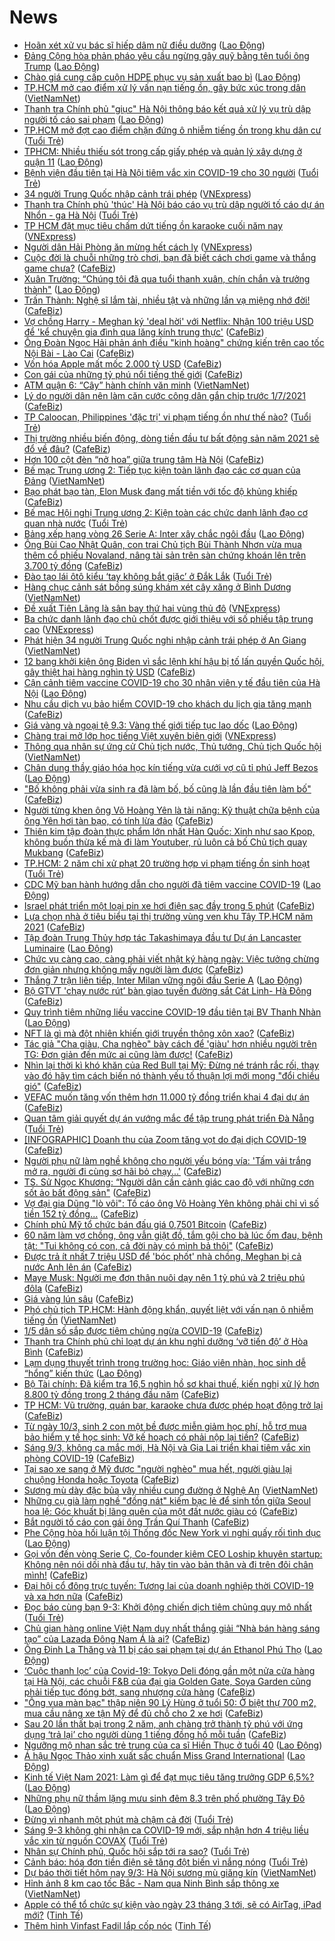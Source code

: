 # News

- [Hoãn xét xử vụ bác sĩ hiếp dâm nữ điều dưỡng](https://laodong.vn/phap-luat/hoan-xet-xu-vu-bac-si-hiep-dam-nu-dieu-duong-887227.ldo) ([Lao Động](https://laodong.vn))
- [Đảng Cộng hòa phản pháo yêu cầu ngừng gây quỹ bằng tên tuổi ông Trump](https://laodong.vn/the-gioi/dang-cong-hoa-phan-phao-yeu-cau-ngung-gay-quy-bang-ten-tuoi-ong-trump-887211.ldo) ([Lao Động](https://laodong.vn))
- [Chào giá cung cấp cuộn HDPE phục vụ sản xuất bao bì](https://laodong.vn/thong-tin-doanh-nghiep/chao-gia-cung-cap-cuon-hdpe-phuc-vu-san-xuat-bao-bi-887208.ldo) ([Lao Động](https://laodong.vn))
- [TP.HCM mở cao điểm xử lý vấn nạn tiếng ồn, gây bức xúc trong dân](http://vietnamnet.vn/vn/thoi-su/tp-hcm-mo-cao-diem-xu-ly-van-nan-tieng-on-gay-buc-xuc-trong-dan-718260.html) ([VietNamNet](https://vietnamnet.vn))
- [Thanh tra Chính phủ &quot;giục&quot; Hà Nội thông báo kết quả xử lý vụ trù dập người tố cáo sai phạm](https://laodong.vn/phap-luat/thanh-tra-chinh-phu-giuc-ha-noi-thong-bao-ket-qua-xu-ly-vu-tru-dap-nguoi-to-cao-sai-pham-887218.ldo) ([Lao Động](https://laodong.vn))
- [TP.HCM mở đợt cao điểm chặn đứng ô nhiễm tiếng ồn trong khu dân cư](https://tuoitre.vn/tp-hcm-mo-dot-cao-diem-chan-dung-o-nhiem-tieng-on-trong-khu-dan-cu-20210309105930541.htm) ([Tuổi Trẻ](https://tuoitre.vn))
- [TPHCM: Nhiều thiếu sót trong cấp giấy phép và quản lý xây dựng ở quận 11](https://laodong.vn/bat-dong-san/tphcm-nhieu-thieu-sot-trong-cap-giay-phep-va-quan-ly-xay-dung-o-quan-11-887200.ldo) ([Lao Động](https://laodong.vn))
- [Bệnh viện đầu tiên tại Hà Nội tiêm vắc xin COVID-19 cho 30 người](https://tuoitre.vn/benh-vien-dau-tien-tai-ha-noi-tiem-vac-xin-covid-19-cho-30-nguoi-20210309104111129.htm) ([Tuổi Trẻ](https://tuoitre.vn))
- [34 người Trung Quốc nhập cảnh trái phép](https://vnexpress.net/34-nguoi-trung-quoc-nhap-canh-trai-phep-4245670.html) ([VNExpress](https://vnexpress.net))
- [Thanh tra Chính phủ 'thúc' Hà Nội báo cáo vụ trù dập người tố cáo dự án Nhổn - ga Hà Nội](https://tuoitre.vn/thanh-tra-chinh-phu-thuc-ha-noi-bao-cao-vu-tru-dap-nguoi-to-cao-du-an-nhon-ga-ha-noi-20210309110847244.htm) ([Tuổi Trẻ](https://tuoitre.vn))
- [TP HCM đặt mục tiêu chấm dứt tiếng ồn karaoke cuối năm nay](https://vnexpress.net/tp-hcm-dat-muc-tieu-cham-dut-tieng-on-karaoke-cuoi-nam-nay-4245696.html) ([VNExpress](https://vnexpress.net))
- [Người dân Hải Phòng ăn mừng hết cách ly](https://vnexpress.net/nguoi-dan-hai-phong-an-mung-het-cach-ly-4245584.html) ([VNExpress](https://vnexpress.net))
- [Cuộc đời là chuỗi những trò chơi, bạn đã biết cách chơi game và thắng game chưa?](https://cafebiz.vn/cuoc-doi-la-chuoi-nhung-tro-choi-ban-da-biet-cach-choi-game-va-thang-game-chua-2021030911310771.chn) ([CafeBiz](https://cafebiz.vn))
- [Xuân Trường: “Chúng tôi đã qua tuổi thanh xuân, chín chắn và trưởng thành&quot;](https://laodong.vn/bong-da/xuan-truong-chung-toi-da-qua-tuoi-thanh-xuan-chin-chan-va-truong-thanh-887204.ldo) ([Lao Động](https://laodong.vn))
- [Trấn Thành: Nghệ sĩ lắm tài, nhiều tật và những lần vạ miệng nhớ đời!](https://cafebiz.vn/tran-thanh-nghe-si-lam-tai-nhieu-tat-va-nhung-lan-va-mieng-nho-doi-20210309112530256.chn) ([CafeBiz](https://cafebiz.vn))
- [Vợ chồng Harry - Meghan ký 'deal hời' với Netflix: Nhận 100 triệu USD để 'kể chuyện gia đình qua lăng kính trung thực'](https://cafebiz.vn/vo-chong-harry-meghan-ky-deal-hoi-voi-netflix-nhan-100-trieu-usd-de-ke-chuyen-gia-dinh-qua-lang-kinh-trung-thuc-20210309110834436.chn) ([CafeBiz](https://cafebiz.vn))
- [Ông Đoàn Ngọc Hải phản ánh điều "kinh hoàng" chứng kiến trên cao tốc Nội Bài - Lào Cai](https://cafebiz.vn/ong-doan-ngoc-hai-phan-anh-dieu-kinh-hoang-chung-kien-tren-cao-toc-noi-bai-lao-cai-2021030911200603.chn) ([CafeBiz](https://cafebiz.vn))
- [Vốn hóa Apple mất mốc 2.000 tỷ USD](https://cafebiz.vn/von-hoa-apple-mat-moc-2000-ty-usd-20210309111537042.chn) ([CafeBiz](https://cafebiz.vn))
- [Con gái của những tỷ phú nổi tiếng thế giới](https://cafebiz.vn/con-gai-cua-nhung-ty-phu-noi-tieng-the-gioi-20210309111221048.chn) ([CafeBiz](https://cafebiz.vn))
- [ATM quận 6: “Cây” hành chính văn minh](http://vietnamnet.vn/vn/thoi-su/atm-quan-6-cay-hanh-chinh-van-minh-718251.html) ([VietNamNet](https://vietnamnet.vn))
- [Lý do người dân nên làm căn cước công dân gắn chip trước 1/7/2021](https://cafebiz.vn/ly-do-nguoi-dan-nen-lam-can-cuoc-cong-dan-gan-chip-truoc-1-7-2021-20210309111036736.chn) ([CafeBiz](https://cafebiz.vn))
- [TP Caloocan, Philippines 'đặc trị' vi phạm tiếng ồn như thế nào?](https://tuoitre.vn/tp-caloocan-philippines-dac-tri-vi-pham-tieng-on-nhu-the-nao-20210309093645068.htm) ([Tuổi Trẻ](https://tuoitre.vn))
- [Thị trường nhiều biến động, dòng tiền đầu tư bất động sản năm 2021 sẽ đổ về đâu?](https://cafebiz.vn/thi-truong-nhieu-bien-dong-dong-tien-dau-tu-bat-dong-san-nam-2021-se-do-ve-dau-20210309102614135.chn) ([CafeBiz](https://cafebiz.vn))
- [​Hơn 100  cột đèn “nở hoa” giữa trung tâm Hà Nội](https://cafebiz.vn/hon-100-cot-den-no-hoa-giua-trung-tam-ha-noi-20210309100210613.chn) ([CafeBiz](https://cafebiz.vn))
- [Bế mạc Trung ương 2: Tiếp tục kiện toàn lãnh đạo các cơ quan của Đảng](http://vietnamnet.vn/vn/thoi-su/chinh-tri/be-mac-trung-uong-2-tiep-tuc-kien-toan-lanh-dao-cac-co-quan-cua-dang-718200.html) ([VietNamNet](https://vietnamnet.vn))
- [Bạo phát bạo tàn, Elon Musk đang mất tiền với tốc độ khủng khiếp](https://cafebiz.vn/bao-phat-bao-tan-elon-musk-dang-mat-tien-voi-toc-do-khung-khiep-20210309105416033.chn) ([CafeBiz](https://cafebiz.vn))
- [Bế mạc Hội nghị Trung ương 2: Kiện toàn các chức danh lãnh đạo cơ quan nhà nước](https://tuoitre.vn/be-mac-hoi-nghi-trung-uong-2-kien-toan-cac-chuc-danh-lanh-dao-co-quan-nha-nuoc-2021030910451399.htm) ([Tuổi Trẻ](https://tuoitre.vn))
- [Bảng xếp hạng vòng 26 Serie A: Inter xây chắc ngôi đầu](https://laodong.vn/infographic/bang-xep-hang-vong-26-serie-a-inter-xay-chac-ngoi-dau-887178.ldo) ([Lao Động](https://laodong.vn))
- [Ông Bùi Cao Nhật Quân, con trai Chủ tịch Bùi Thành Nhơn vừa mua thêm cổ phiếu Novaland, nâng tài sản trên sàn chứng khoán lên trên 3.700 tỷ đồng](https://cafebiz.vn/ong-bui-cao-nhat-quan-con-trai-chu-tich-bui-thanh-nhon-vua-mua-them-co-phieu-novaland-nang-tai-san-tren-san-chung-khoan-len-tren-3700-ty-dong-20210309104244347.chn) ([CafeBiz](https://cafebiz.vn))
- [Đào tạo lái ôtô kiểu ‘tay không bắt giặc’ ở Đắk Lắk](https://tuoitre.vn/dao-tao-lai-oto-kieu-tay-khong-bat-giac-o-dak-lak-20210309101653712.htm) ([Tuổi Trẻ](https://tuoitre.vn))
- [Hàng chục cảnh sát bồng súng khám xét cây xăng ở Bình Dương](http://vietnamnet.vn/vn/thoi-su/clip-nong/hang-chuc-canh-sat-bong-sung-kham-xet-cay-xang-o-binh-duong-718241.html) ([VietNamNet](https://vietnamnet.vn))
- [Đề xuất Tiên Lãng là sân bay thứ hai vùng thủ đô](https://vnexpress.net/de-xuat-tien-lang-la-san-bay-thu-hai-vung-thu-do-4245601.html) ([VNExpress](https://vnexpress.net))
- [Ba chức danh lãnh đạo chủ chốt được giới thiệu với số phiếu tập trung cao](https://vnexpress.net/ba-chuc-danh-lanh-dao-chu-chot-duoc-gioi-thieu-voi-so-phieu-tap-trung-cao-4245551.html) ([VNExpress](https://vnexpress.net))
- [Phát hiện 34 người Trung Quốc nghi nhập cảnh trái phép ở An Giang](http://vietnamnet.vn/vn/thoi-su/phat-hien-34-nguoi-trung-quoc-nghi-nhap-canh-trai-phep-o-an-giang-718239.html) ([VietNamNet](https://vietnamnet.vn))
- [12 bang khởi kiện ông Biden vì sắc lệnh khí hậu bị tố lấn quyền Quốc hội, gây thiệt hại hàng nghìn tỷ USD](https://cafebiz.vn/12-bang-khoi-kien-ong-biden-vi-sac-lenh-khi-hau-bi-to-lan-quyen-quoc-hoi-gay-thiet-hai-hang-nghin-ty-usd-20210309103253399.chn) ([CafeBiz](https://cafebiz.vn))
- [Cận cảnh tiêm vaccine COVID-19 cho 30 nhân viên y tế đầu tiên của Hà Nội](https://laodong.vn/photo/can-canh-tiem-vaccine-covid-19-cho-30-nhan-vien-y-te-dau-tien-cua-ha-noi-887170.ldo) ([Lao Động](https://laodong.vn))
- [Nhu cầu dịch vụ bảo hiểm COVID-19 cho khách du lịch gia tăng mạnh](https://cafebiz.vn/nhu-cau-dich-vu-bao-hiem-covid-19-cho-khach-du-lich-gia-tang-manh-20210309090210753.chn) ([CafeBiz](https://cafebiz.vn))
- [Giá vàng và ngoại tệ 9.3: Vàng thế giới tiếp tục lao dốc](https://laodong.vn/video/gia-vang-va-ngoai-te-93-vang-the-gioi-tiep-tuc-lao-doc-887175.ldo) ([Lao Động](https://laodong.vn))
- [Chàng trai mở lớp học tiếng Việt xuyên biên giới](https://vnexpress.net/chang-trai-mo-lop-hoc-tieng-viet-xuyen-bien-gioi-4245494.html) ([VNExpress](https://vnexpress.net))
- [Thông qua nhân sự ứng cử Chủ tịch nước, Thủ tướng, Chủ tịch Quốc hội](http://vietnamnet.vn/vn/thoi-su/chinh-tri/thong-qua-nhan-su-ung-cu-chu-tich-nuoc-thu-tuong-chu-tich-quoc-hoi-718189.html) ([VietNamNet](https://vietnamnet.vn))
- [Chân dung thầy giáo hóa học kín tiếng vừa cưới vợ cũ tỉ phú Jeff Bezos](https://laodong.vn/the-gioi/chan-dung-thay-giao-hoa-hoc-kin-tieng-vua-cuoi-vo-cu-ti-phu-jeff-bezos-887134.ldo) ([Lao Động](https://laodong.vn))
- ["Bố không phải vừa sinh ra đã làm bố, bố cũng là lần đầu tiên làm bố"](https://cafebiz.vn/bo-khong-phai-vua-sinh-ra-da-lam-bo-bo-cung-la-lan-dau-tien-lam-bo-20210309100645515.chn) ([CafeBiz](https://cafebiz.vn))
- [Người từng khen ông Võ Hoàng Yên là tài năng: Kỹ thuật chữa bệnh của ông Yên hơi tàn bạo, có tính lừa đảo](https://cafebiz.vn/nguoi-tung-khen-ong-vo-hoang-yen-la-tai-nang-ky-thuat-chua-benh-cua-ong-yen-hoi-tan-bao-co-tinh-lua-dao-20210309100634955.chn) ([CafeBiz](https://cafebiz.vn))
- [Thiên kim tập đoàn thực phẩm lớn nhất Hàn Quốc: Xinh như sao Kpop, không buồn thừa kế mà đi làm Youtuber, rủ luôn cả bố Chủ tịch quay Mukbang](https://cafebiz.vn/thien-kim-tap-doan-thuc-pham-lon-nhat-han-quoc-xinh-nhu-sao-kpop-khong-buon-thua-ke-ma-di-lam-youtuber-ru-luon-ca-bo-chu-tich-quay-mukbang-20210309100250056.chn) ([CafeBiz](https://cafebiz.vn))
- [TP.HCM: 2 năm chỉ xử phạt 20 trường hợp vi phạm tiếng ồn sinh hoạt](https://tuoitre.vn/tp-hcm-2-nam-chi-xu-phat-20-truong-hop-vi-pham-tieng-on-sinh-hoat-20210309092459775.htm) ([Tuổi Trẻ](https://tuoitre.vn))
- [CDC Mỹ ban hành hướng dẫn cho người đã tiêm vaccine COVID-19](https://laodong.vn/the-gioi/cdc-my-ban-hanh-huong-dan-cho-nguoi-da-tiem-vaccine-covid-19-887147.ldo) ([Lao Động](https://laodong.vn))
- [Israel phát triển một loại pin xe hơi điện sạc đầy trong 5 phút](https://cafebiz.vn/israel-phat-trien-mot-loai-pin-xe-hoi-dien-sac-day-trong-5-phut-20210309085741713.chn) ([CafeBiz](https://cafebiz.vn))
- [Lựa chọn nhà ở tiêu biểu tại thị trường vùng ven khu Tây TP.HCM năm 2021](https://cafebiz.vn/lua-chon-nha-o-tieu-bieu-tai-thi-truong-vung-ven-khu-tay-tphcm-nam-2021-20210308164012115.chn) ([CafeBiz](https://cafebiz.vn))
- [Tập đoàn Trung Thủy hợp tác Takashimaya đầu tư Dự án Lancaster Luminaire](https://laodong.vn/thong-tin-doanh-nghiep/tap-doan-trung-thuy-hop-tac-takashimaya-dau-tu-du-an-lancaster-luminaire-887112.ldo) ([Lao Động](https://laodong.vn))
- [Chức vụ càng cao, càng phải viết nhật ký hàng ngày: Việc tưởng chừng đơn giản nhưng không mấy người làm được](https://cafebiz.vn/chuc-vu-cang-cao-cang-phai-viet-nhat-ky-hang-ngay-viec-tuong-chung-don-gian-nhung-khong-may-nguoi-lam-duoc-20210308004138038.chn) ([CafeBiz](https://cafebiz.vn))
- [Thắng 7 trận liên tiếp, Inter Milan vững ngôi đầu Serie A](https://laodong.vn/video-the-thao/thang-7-tran-lien-tiep-inter-milan-vung-ngoi-dau-serie-a-887148.ldo) ([Lao Động](https://laodong.vn))
- [Bộ GTVT 'chạy nước rút’ bàn giao tuyến đường sắt Cát Linh- Hà Đông](https://cafebiz.vn/bo-gtvt-chay-nuoc-rut-ban-giao-tuyen-duong-sat-cat-linh-ha-dong-20210309093557285.chn) ([CafeBiz](https://cafebiz.vn))
- [Quy trình tiêm những liều vaccine COVID-19 đầu tiên tại BV Thanh Nhàn](https://laodong.vn/y-te/quy-trinh-tiem-nhung-lieu-vaccine-covid-19-dau-tien-tai-bv-thanh-nhan-887145.ldo) ([Lao Động](https://laodong.vn))
- [NFT là gì mà đột nhiên khiến giới truyền thông xôn xao?](https://cafebiz.vn/nft-la-gi-ma-dot-nhien-khien-gioi-truyen-thong-xon-xao-20210309090544935.chn) ([CafeBiz](https://cafebiz.vn))
- [Tác giả "Cha giàu, Cha nghèo" bày cách để 'giàu' hơn nhiều người trên TG: Đơn giản đến mức ai cũng làm được!](https://cafebiz.vn/tac-gia-cha-giau-cha-ngheo-bay-cach-de-giau-hon-nhieu-nguoi-tren-tg-don-gian-den-muc-ai-cung-lam-duoc-20210307205437049.chn) ([CafeBiz](https://cafebiz.vn))
- [Nhìn lại thời kì khó khăn của Red Bull tại Mỹ: Đừng né tránh rắc rối, thay vào đó hãy tìm cách biến nó thành yếu tố thuận lợi mới mong "đổi chiều gió"](https://cafebiz.vn/nhin-lai-thoi-ki-kho-khan-cua-red-bull-tai-my-dung-ne-tranh-rac-roi-thay-vao-do-hay-tim-cach-bien-no-thanh-yeu-to-thuan-loi-moi-mong-doi-chieu-gio-20210308182331868.chn) ([CafeBiz](https://cafebiz.vn))
- [VEFAC muốn tăng vốn thêm hơn 11.000 tỷ đồng triển khai 4 đại dự án](https://cafebiz.vn/vefac-muon-tang-von-them-hon-11000-ty-dong-trien-khai-4-dai-du-an-20210309091558007.chn) ([CafeBiz](https://cafebiz.vn))
- [Quan tâm giải quyết dự án vướng mắc để tập trung phát triển Đà Nẵng](https://tuoitre.vn/quan-tam-giai-quyet-du-an-vuong-mac-de-tap-trung-phat-trien-da-nang-20210309083752286.htm) ([Tuổi Trẻ](https://tuoitre.vn))
- [[INFOGRAPHIC] Doanh thu của Zoom tăng vọt do đại dịch COVID-19](https://cafebiz.vn/infographic-doanh-thu-cua-zoom-tang-vot-do-dai-dich-covid-19-20210309090048503.chn) ([CafeBiz](https://cafebiz.vn))
- [Người phụ nữ làm nghề không cho người yếu bóng vía: 'Tấm vải trắng mở ra, người đi cùng sợ hãi bỏ chạy...'](https://cafebiz.vn/nguoi-phu-nu-lam-nghe-khong-cho-nguoi-yeu-bong-via-tam-vai-trang-mo-ra-nguoi-di-cung-so-hai-bo-chay-20210309091039539.chn) ([CafeBiz](https://cafebiz.vn))
- [TS. Sử Ngọc Khương: “Người dân cần cảnh giác cao độ với những cơn sốt ảo bất động sản"](https://cafebiz.vn/ts-su-ngoc-khuong-nguoi-dan-can-canh-giac-cao-do-voi-nhung-con-sot-ao-bat-dong-san-20210308101716571.chn) ([CafeBiz](https://cafebiz.vn))
- [Vợ đại gia Dũng "lò vôi": Tố cáo ông Võ Hoàng Yên không phải chỉ vì số tiền 152 tỷ đồng...](https://cafebiz.vn/vo-dai-gia-dung-lo-voi-to-cao-ong-vo-hoang-yen-khong-phai-chi-vi-so-tien-152-ty-dong-20210309090726767.chn) ([CafeBiz](https://cafebiz.vn))
- [Chính phủ Mỹ tổ chức bán đấu giá 0,7501 Bitcoin](https://cafebiz.vn/chinh-phu-my-to-chuc-ban-dau-gia-07501-bitcoin-20210309085131279.chn) ([CafeBiz](https://cafebiz.vn))
- [60 năm làm vợ chồng, ông vẫn giặt đồ, tắm gội cho bà lúc ốm đau, bệnh tật: "Tui không có con, cả đời này có mình bả thôi"](https://cafebiz.vn/60-nam-lam-vo-chong-ong-van-giat-do-tam-goi-cho-ba-luc-om-dau-benh-tat-tui-khong-co-con-ca-doi-nay-co-minh-ba-thoi-20210309085518796.chn) ([CafeBiz](https://cafebiz.vn))
- [Được trả ít nhất 7 triệu USD để 'bóc phốt' nhà chồng, Meghan bị cả nước Anh lên án](https://cafebiz.vn/duoc-tra-it-nhat-7-trieu-usd-de-boc-phot-nha-chong-meghan-bi-ca-nuoc-anh-len-an-20210308224805316.chn) ([CafeBiz](https://cafebiz.vn))
- [Maye Musk: Người mẹ đơn thân nuôi dạy nên 1 tỷ phú và 2 triệu phú đôla](https://cafebiz.vn/maye-musk-nguoi-me-don-than-nuoi-day-nen-1-ty-phu-va-2-trieu-phu-dola-20210308165315077.chn) ([CafeBiz](https://cafebiz.vn))
- [Giá vàng lún sâu](https://cafebiz.vn/gia-vang-lun-sau-20210309083756279.chn) ([CafeBiz](https://cafebiz.vn))
- [Phó chủ tịch TP.HCM: Hành động khẩn, quyết liệt với vấn nạn ô nhiễm tiếng ồn](http://vietnamnet.vn/vn/thoi-su/pho-chu-tich-tp-hcm-hanh-dong-khan-quyet-liet-voi-van-nan-o-nhiem-tieng-on-718187.html) ([VietNamNet](https://vietnamnet.vn))
- [1/5 dân số sắp được tiêm chủng ngừa COVID-19](https://cafebiz.vn/1-5-dan-so-sap-duoc-tiem-chung-ngua-covid-19-20210309082547067.chn) ([CafeBiz](https://cafebiz.vn))
- [Thanh tra Chính phủ chỉ loạt dự án khu nghỉ dưỡng ‘vỡ tiến độ’ ở Hòa Bình](https://cafebiz.vn/thanh-tra-chinh-phu-chi-loat-du-an-khu-nghi-duong-vo-tien-do-o-hoa-binh-20210309082414294.chn) ([CafeBiz](https://cafebiz.vn))
- [Lạm dụng thuyết trình trong trường học: Giáo viên nhàn, học sinh dễ “hổng” kiến thức](https://laodong.vn/xa-hoi/lam-dung-thuyet-trinh-trong-truong-hoc-giao-vien-nhan-hoc-sinh-de-hong-kien-thuc-887028.ldo) ([Lao Động](https://laodong.vn))
- [Bộ Tài chính: Đã kiểm tra 16,5 nghìn hồ sơ khai thuế, kiến nghị xử lý hơn 8.800 tỷ đồng trong 2 tháng đầu năm](https://cafebiz.vn/bo-tai-chinh-da-kiem-tra-165-nghin-ho-so-khai-thue-kien-nghi-xu-ly-hon-8800-ty-dong-trong-2-thang-dau-nam-20210309082225754.chn) ([CafeBiz](https://cafebiz.vn))
- [TP HCM: Vũ trường, quán bar, karaoke chưa được phép hoạt động trở lại](https://cafebiz.vn/tp-hcm-vu-truong-quan-bar-karaoke-chua-duoc-phep-hoat-dong-tro-lai-20210309081839777.chn) ([CafeBiz](https://cafebiz.vn))
- [Từ ngày 10/3, sinh 2 con một bề được miễn giảm học phí, hỗ trợ mua bảo hiểm y tế học sinh: Vỡ kế hoạch có phải nộp lại tiền?](https://cafebiz.vn/tu-ngay-10-3-sinh-2-con-mot-be-duoc-mien-giam-hoc-phi-ho-tro-mua-bao-hiem-y-te-hoc-sinh-vo-ke-hoach-co-phai-nop-lai-tien-20210309081614902.chn) ([CafeBiz](https://cafebiz.vn))
- [Sáng 9/3, không ca mắc mới, Hà Nội và Gia Lai triển khai tiêm vắc xin phòng COVID-19](https://cafebiz.vn/sang-9-3-khong-ca-mac-moi-ha-noi-va-gia-lai-trien-khai-tiem-vac-xin-phong-covid-19-20210309081404349.chn) ([CafeBiz](https://cafebiz.vn))
- [Tại sao xe sang ở Mỹ được "người nghèo" mua hết, người giàu lại chuộng Honda hoặc Toyota](https://cafebiz.vn/tai-sao-xe-sang-o-my-duoc-nguoi-ngheo-mua-het-nguoi-giau-lai-chuong-honda-hoac-toyota-20210308182830171.chn) ([CafeBiz](https://cafebiz.vn))
- [Sương mù dày đặc bủa vây nhiều cung đường ở Nghệ An](http://vietnamnet.vn/vn/thoi-su/an-toan-giao-thong/suong-mu-day-dac-bua-vay-nhieu-cung-duong-o-nghe-an-718173.html) ([VietNamNet](https://vietnamnet.vn))
- [Những cụ già làm nghề "đồng nát" kiếm bạc lẻ để sinh tồn giữa Seoul hoa lệ: Góc khuất bị lãng quên của một đất nước giàu có](https://cafebiz.vn/nhung-cu-gia-lam-nghe-dong-nat-kiem-bac-le-de-sinh-ton-giua-seoul-hoa-le-goc-khuat-bi-lang-quen-cua-mot-dat-nuoc-giau-co-20210309080628287.chn) ([CafeBiz](https://cafebiz.vn))
- [Bắt người tố cáo con gái ông Trần Quí Thanh](https://cafebiz.vn/bat-nguoi-to-cao-con-gai-ong-tran-qui-thanh-20210309080129077.chn) ([CafeBiz](https://cafebiz.vn))
- [Phe Cộng hòa hối luận tội Thống đốc New York vì nghi quấy rối tình dục](https://laodong.vn/the-gioi/phe-cong-hoa-hoi-luan-toi-thong-doc-new-york-vi-nghi-quay-roi-tinh-duc-887116.ldo) ([Lao Động](https://laodong.vn))
- [Gọi vốn đến vòng Serie C, Co-founder kiêm CEO Loship khuyên startup: Không nên nói dối nhà đầu tư, hãy tin vào bản thân và đi trên đôi chân mình!](https://cafebiz.vn/goi-von-den-vong-serie-c-co-founder-kiem-ceo-loship-khuyen-startup-khong-nen-noi-doi-nha-dau-tu-hay-tin-vao-ban-than-va-di-tren-doi-chan-minh-20210308162257981.chn) ([CafeBiz](https://cafebiz.vn))
- [Đại hội cổ đông trực tuyến: Tương lai của doanh nghiệp thời COVID-19 và xa hơn nữa](https://cafebiz.vn/dai-hoi-co-dong-truc-tuyen-tuong-lai-cua-doanh-nghiep-thoi-covid-19-va-xa-hon-nua-20210308142821905.chn) ([CafeBiz](https://cafebiz.vn))
- [Đọc báo cùng bạn 9-3: Khởi động chiến dịch tiêm chủng quy mô nhất](https://tuoitre.vn/doc-bao-cung-ban-9-3-khoi-dong-chien-dich-tiem-chung-quy-mo-nhat-20210309041126813.htm) ([Tuổi Trẻ](https://tuoitre.vn))
- [Chủ gian hàng online Việt Nam duy nhất thắng giải “Nhà bán hàng sáng tạo” của Lazada Đông Nam Á là ai?](https://cafebiz.vn/chu-gian-hang-online-viet-nam-duy-nhat-thang-giai-nha-ban-hang-sang-tao-cua-lazada-dong-nam-a-la-ai-20210308164210059.chn) ([CafeBiz](https://cafebiz.vn))
- [Ông Đinh La Thăng và 11 bị cáo sai phạm tại dự án Ethanol Phú Thọ](https://laodong.vn/infographic/ong-dinh-la-thang-va-11-bi-cao-sai-pham-tai-du-an-ethanol-phu-tho-886883.ldo) ([Lao Động](https://laodong.vn))
- [‘Cuộc thanh lọc’ của Covid-19: Tokyo Deli đóng gần một nửa cửa hàng tại Hà Nội, các chuỗi F&B của đại gia Golden Gate, Soya Garden cũng phải tiếp tục đóng bớt, sang nhượng cửa hàng](https://cafebiz.vn/cuoc-thanh-loc-cua-covid-19-tokyo-deli-dong-gan-mot-nua-cua-hang-tai-ha-noi-cac-chuoi-fb-cua-dai-gia-golden-gate-soya-garden-cung-phai-tiep-tuc-dong-bot-sang-nhuong-cua-hang-20210308174835709.chn) ([CafeBiz](https://cafebiz.vn))
- ["Ông vua màn bạc" thập niên 90 Lý Hùng ở tuổi 50: Ở biệt thự 700 m2, mua cầu nâng xe tận Mỹ để đủ chỗ cho 2 xe hơi](https://cafebiz.vn/ong-vua-man-bac-thap-nien-90-ly-hung-o-tuoi-50-o-biet-thu-700-m2-mua-cau-nang-xe-tan-my-de-du-cho-cho-2-xe-hoi-20210308162510611.chn) ([CafeBiz](https://cafebiz.vn))
- [Sau 20 lần thất bại trong 2 năm, anh chàng trở thành tỷ phú với ứng dụng ‘trả lại’ cho người dùng 1 tiếng đồng hồ mỗi tuần](https://cafebiz.vn/sau-20-lan-that-bai-trong-2-nam-anh-chang-tro-thanh-ty-phu-voi-ung-dung-tra-lai-cho-nguoi-dung-1-tieng-dong-ho-moi-tuan-20210308173820426.chn) ([CafeBiz](https://cafebiz.vn))
- [Ngưỡng mộ nhan sắc trẻ trung của ca sĩ Hiền Thục ở tuổi 40](https://laodong.vn/photo/nguong-mo-nhan-sac-tre-trung-cua-ca-si-hien-thuc-o-tuoi-40-886980.ldo) ([Lao Động](https://laodong.vn))
- [Á hậu Ngọc Thảo xinh xuất sắc chuẩn Miss Grand International](https://laodong.vn/photo/a-hau-ngoc-thao-xinh-xuat-sac-chuan-miss-grand-international-887022.ldo) ([Lao Động](https://laodong.vn))
- [Kinh tế Việt Nam 2021: Làm gì để đạt mục tiêu tăng trưởng GDP 6,5%?](https://laodong.vn/video/kinh-te-viet-nam-2021-lam-gi-de-dat-muc-tieu-tang-truong-gdp-65-886412.ldo) ([Lao Động](https://laodong.vn))
- [Những phụ nữ thầm lặng mưu sinh đêm 8.3 trên phố phường Tây Đô](https://laodong.vn/photo/nhung-phu-nu-tham-lang-muu-sinh-dem-83-tren-pho-phuong-tay-do-886834.ldo) ([Lao Động](https://laodong.vn))
- [Đừng vì nhanh một phút mà chậm cả đời](https://tuoitre.vn/dung-vi-nhanh-mot-phut-ma-cham-ca-doi-20210308163513684.htm) ([Tuổi Trẻ](https://tuoitre.vn))
- [Sáng 9-3 không ghi nhận ca COVID-19 mới, sắp nhận hơn 4 triệu liều vắc xin từ nguồn COVAX](https://tuoitre.vn/sang-9-3-khong-ghi-nhan-ca-covid-19-moi-sap-nhan-hon-4-trieu-lieu-vac-xin-tu-nguon-covax-20210309061625185.htm) ([Tuổi Trẻ](https://tuoitre.vn))
- [Nhân sự Chính phủ, Quốc hội sắp tới ra sao?](https://tuoitre.vn/nhan-su-chinh-phu-quoc-hoi-sap-toi-ra-sao-20210308222405566.htm) ([Tuổi Trẻ](https://tuoitre.vn))
- [Cảnh báo: hóa đơn tiền điện sẽ tăng đột biến vì nắng nóng](https://tuoitre.vn/canh-bao-hoa-don-tien-dien-se-tang-dot-bien-vi-nang-nong-20210308204535387.htm) ([Tuổi Trẻ](https://tuoitre.vn))
- [Dự báo thời tiết hôm nay 9/3: Hà Nội sương mù giăng kín](http://vietnamnet.vn/vn/thoi-su/du-bao-thoi-tiet-hom-nay-9-3-ha-noi-suong-mu-giang-kin-718074.html) ([VietNamNet](https://vietnamnet.vn))
- [Hỉnh ảnh 8 km cao tốc Bắc - Nam qua Ninh Bình sắp thông xe](http://vietnamnet.vn/vn/thoi-su/an-toan-giao-thong/hinh-anh-8-km-cao-toc-bac-nam-qua-ninh-binh-sap-thong-xe-718099.html) ([VietNamNet](https://vietnamnet.vn))
- [Apple có thể tổ chức sự kiện vào ngày 23 tháng 3 tới, sẽ có AirTag, iPad mới?](https://tinhte.vn/thread/apple-co-the-to-chuc-su-kien-vao-ngay-23-thang-3-toi-se-co-airtag-ipad-moi.3290111/) ([Tinh Tế](https://tinhte.vn))
- [Thêm hình Vinfast Fadil lắp cốp nóc](https://tinhte.vn/thread/them-hinh-vinfast-fadil-lap-cop-noc.3289816/) ([Tinh Tế](https://tinhte.vn))

